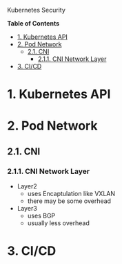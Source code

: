 Kubernetes Security <!-- omit in toc -->

**Table of Contents**
- [1. Kubernetes API](#1-kubernetes-api)
- [2. Pod Network](#2-pod-network)
  - [2.1. CNI](#21-cni)
    - [2.1.1. CNI Network Layer](#211-cni-network-layer)
- [3. CI/CD](#3-cicd)


# 1. Kubernetes API

# 2. Pod Network
## 2.1. CNI
### 2.1.1. CNI Network Layer
* Layer2
  * uses Encaptulation like VXLAN
  * there may be some overhead
* Layer3
  * uses BGP
  * usually less overhead

# 3. CI/CD